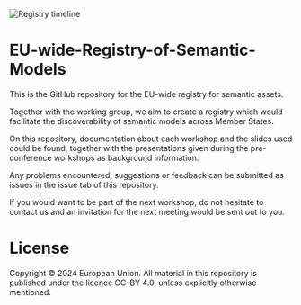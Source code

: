 ![Registry timeline](https://github.com/SEMICeu/EU-wide-Registry-of-Semantic-Models/assets/148065862/b5732763-e9a6-4828-9b42-edcfc3dc777c)

# EU-wide-Registry-of-Semantic-Models

This is the GitHub repository for the EU-wide registry for semantic assets.

Together with the working group, we aim to create a registry which would facilitate the discoverability of semantic models across Member States.

On this repository, documentation about each workshop and the slides used could be found, together with the presentations given during the pre-conference workshops as background information.

Any problems encountered, suggestions or feedback can be submitted as issues in the issue tab of this repository.

If you would want to be part of the next workshop, do not hesitate to contact us and an invitation for the next meeting would be sent out to you.

# License
Copyright © 2024 European Union. All material in this repository is published under the licence CC-BY 4.0, unless explicitly otherwise mentioned.
